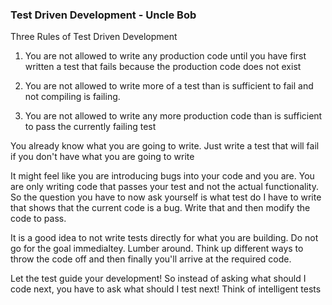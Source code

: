 ### Test Driven Development - Uncle Bob

Three Rules of Test Driven Development

1. You are not allowed to write any production code until you have first written
a test that fails because the production code does not exist

2. You are not allowed to write more of a test than is sufficient to fail and not
compiling is failing. 

3. You are not allowed to write any more production code than is sufficient to pass
the currently failing test

You already know what you are going to write. Just write a test that will fail
if you don't have what you are going to write

It might feel like you are introducing bugs into your code and you are. You are 
only writing code that passes your test and not the actual functionality.
So the question you have to now ask yourself is what test do I have to write that
shows that the current code is a bug. Write that and then modify the code to pass.

It is a good idea to not write tests directly for what you are building. 
Do not go for the goal immedialtey. Lumber around. Think up different ways
to throw the code off and then finally you'll arrive at the required code. 

Let the test guide your development! So instead of asking what should I code next,
you have to ask what should I test next! Think of intelligent tests
